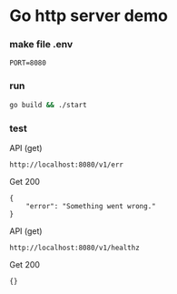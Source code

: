 # Go http server demo

### make file .env

```
PORT=8080
```



### run

```sh
go build && ./start
```



### test

API (get)

```
http://localhost:8080/v1/err
```

Get 200

```
{
    "error": "Something went wrong."
}
```



API (get)

```
http://localhost:8080/v1/healthz
```

Get 200

```
{}
```

